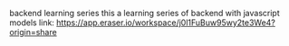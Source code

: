 backend learning series
this a  learning series of backend with javascript
models link:
https://app.eraser.io/workspace/j0l1FuBuw95wy2te3We4?origin=share